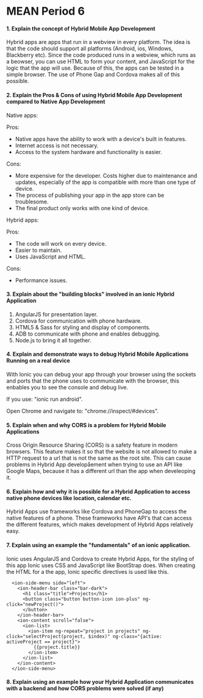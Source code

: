 # MEAN Period 6

#### 1. Explain the concept of Hybrid Mobile App Development

Hybrid apps are apps that run in a webview in every platform. 
The idea is that the code should support all platforms (Android, ios, Windows, Blackberry etc).
Since the code produced runs in a webview, which runs as a beowser, you can use HTML to form your content, and JavaScript for the logic that the app will use. Because of this, the apps can be tested in a simple browser.
The use of Phone Gap and Cordova makes all of this possible.

#### 2. Explain the Pros & Cons of using Hybrid Mobile App Development compared to Native App Development

Native apps:

Pros:
- Native apps have the ability to work with a device's built in features.
- Internet access is not necessary.
- Access to the system hardware and functionality is easier.

Cons:
- More expensive for the developer. Costs higher due to maintenance and updates, especially of the app is compatible with more than one type of device.
- The process of publishing your app in the app store can be troublesome.
- The final product only works with one kind of device.

Hybrid apps:

Pros:
- The code will work on every device.
- Easier to maintain.
- Uses JavaScript and HTML.

Cons:
- Performance issues.

#### 3. Explain about the "building blocks" involved in an ionic Hybrid Application

1. AngularJS for presentation layer.
2. Cordova for communication with phone hardware.
3. HTML5 & Sass for styling and display of components.
4. ADB to communicate with phone and enables debugging.
5. Node.js to bring it all together.

#### 4. Explain and demonstrate ways to debug Hybrid Mobile Applications Running on a real device

With Ionic you can debug your app through your browser using the sockets and ports that the phone uses to communicate with the browser, this enbables you to see the console and debug live.

If you use: "ionic run android".

Open Chrome and navigate to: "chrome://inspect/#devices".

#### 5. Explain when and why CORS is a problem for Hybrid Mobile Applications

Cross Origin Resource Sharing (CORS) is a safety feature in modern browsers. This feature makes it so that the website is not allowed to make a HTTP request to a url that is not the same as the root site. This can cause problems in Hybrid App developåement when trying to use an API like Google Maps, because it has a different url than the app when develeoping it.

#### 6. Explain how and why it is possible for a Hybrid Application to access native phone devices like location, calendar etc.

Hybrid Apps use frameworks like Cordova and PhoneGap to access the native features of a phone. These frameworks have API's that can access the different features, which makes development of Hybrid Apps relatively easy.

#### 7. Explain using an example the "fundamentals" of an ionic application.

Ionic uses AngularJS and Cordova to create Hybrid Apps, for the styling of this app Ionic uses CSS and JavaScript like BootStrap does. When creating the HTML for a the app, Ionic specific directives is used like this.

```
  <ion-side-menu side="left">
    <ion-header-bar class="bar-dark">
      <h1 class="title">Projects</h1>
      <button class="button button-icon ion-plus" ng-click="newProject()">
      </button>
    </ion-header-bar>
    <ion-content scroll="false">
      <ion-list>
        <ion-item ng-repeat="project in projects" ng-click="selectProject(project, $index)" ng-class="{active: activeProject == project}">
          {{project.title}}
        </ion-item>
      </ion-list>
    </ion-content>
  </ion-side-menu>
```

#### 8. Explain using an example how your Hybrid Application communicates with a backend and how CORS problems were solved (if any)


